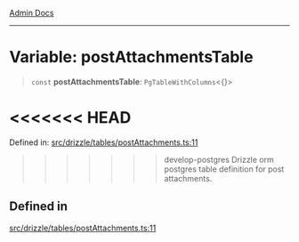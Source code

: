 [Admin Docs](/)

***

# Variable: postAttachmentsTable

> `const` **postAttachmentsTable**: `PgTableWithColumns`\<\{\}\>

<<<<<<< HEAD
=======
Defined in: [src/drizzle/tables/postAttachments.ts:11](https://github.com/PalisadoesFoundation/talawa-api/blob/37e2d6abe1cabaa02f97a3c6c418b81e8fcb5a13/src/drizzle/tables/postAttachments.ts#L11)

>>>>>>> develop-postgres
Drizzle orm postgres table definition for post attachments.

## Defined in

[src/drizzle/tables/postAttachments.ts:11](https://github.com/NishantSinghhhhh/talawa-api/blob/ff0f1d6ae21d3428519b64e42fe3bfdff573cb6e/src/drizzle/tables/postAttachments.ts#L11)
